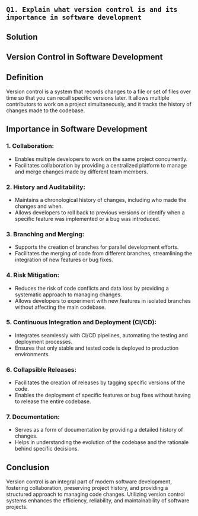 ## ```Q1. Explain what version control is and its importance in software development```

## Solution <br> 
## Version Control in Software Development

## Definition
Version control is a system that records changes to a file or set of files over time so that you can recall specific versions later. It allows multiple contributors to work on a project simultaneously, and it tracks the history of changes made to the codebase.

## Importance in Software Development

### 1. **Collaboration:**
   - Enables multiple developers to work on the same project concurrently.
   - Facilitates collaboration by providing a centralized platform to manage and merge changes made by different team members.

### 2. **History and Auditability:**
   - Maintains a chronological history of changes, including who made the changes and when.
   - Allows developers to roll back to previous versions or identify when a specific feature was implemented or a bug was introduced.

### 3. **Branching and Merging:**
   - Supports the creation of branches for parallel development efforts.
   - Facilitates the merging of code from different branches, streamlining the integration of new features or bug fixes.

### 4. **Risk Mitigation:**
   - Reduces the risk of code conflicts and data loss by providing a systematic approach to managing changes.
   - Allows developers to experiment with new features in isolated branches without affecting the main codebase.

### 5. **Continuous Integration and Deployment (CI/CD):**
   - Integrates seamlessly with CI/CD pipelines, automating the testing and deployment processes.
   - Ensures that only stable and tested code is deployed to production environments.

### 6. **Collapsible Releases:**
   - Facilitates the creation of releases by tagging specific versions of the code.
   - Enables the deployment of specific features or bug fixes without having to release the entire codebase.

### 7. **Documentation:**
   - Serves as a form of documentation by providing a detailed history of changes.
   - Helps in understanding the evolution of the codebase and the rationale behind specific decisions.

## Conclusion
Version control is an integral part of modern software development, fostering collaboration, preserving project history, and providing a structured approach to managing code changes. Utilizing version control systems enhances the efficiency, reliability, and maintainability of software projects.
